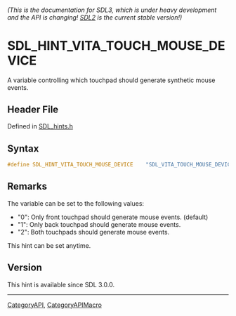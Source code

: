 ###### (This is the documentation for SDL3, which is under heavy development and the API is changing! [SDL2](https://wiki.libsdl.org/SDL2/) is the current stable version!)
# SDL_HINT_VITA_TOUCH_MOUSE_DEVICE

A variable controlling which touchpad should generate synthetic mouse events.

## Header File

Defined in [SDL_hints.h](https://github.com/libsdl-org/SDL/blob/main/include/SDL3/SDL_hints.h)

## Syntax

```c
#define SDL_HINT_VITA_TOUCH_MOUSE_DEVICE    "SDL_VITA_TOUCH_MOUSE_DEVICE"
```

## Remarks

The variable can be set to the following values:

- "0": Only front touchpad should generate mouse events. (default)
- "1": Only back touchpad should generate mouse events.
- "2": Both touchpads should generate mouse events.

This hint can be set anytime.

## Version

This hint is available since SDL 3.0.0.

----
[CategoryAPI](CategoryAPI), [CategoryAPIMacro](CategoryAPIMacro)

